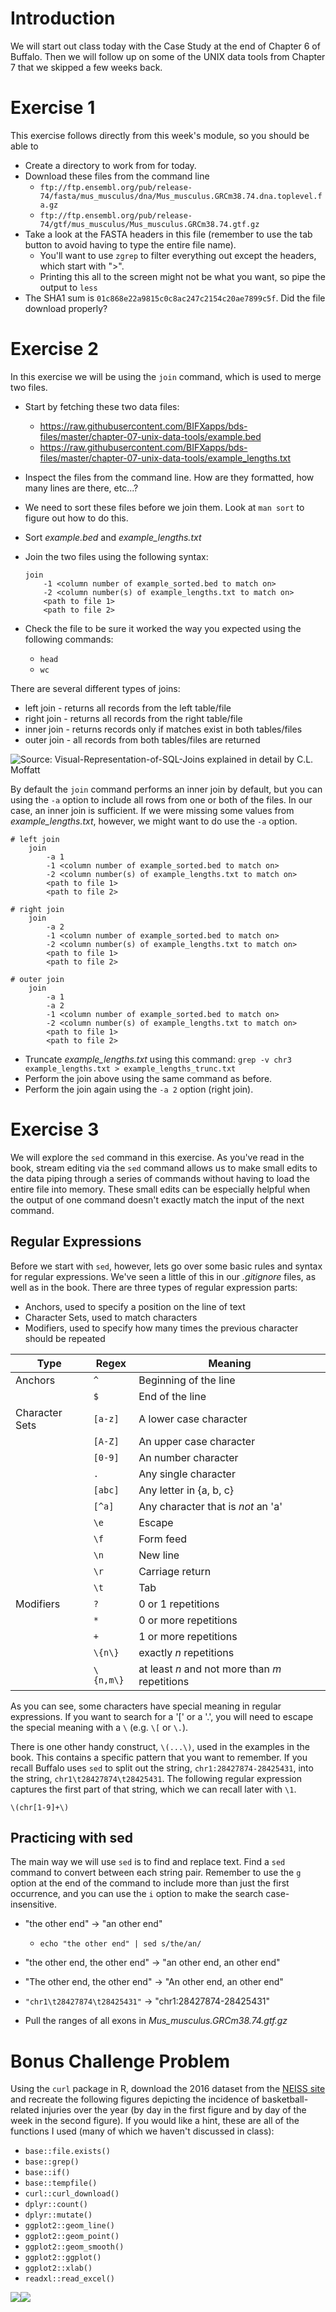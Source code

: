 Introduction
============

We will start out class today with the Case Study at the end of Chapter
6 of Buffalo. Then we will follow up on some of the UNIX data tools from
Chapter 7 that we skipped a few weeks back.

Exercise 1
==========

This exercise follows directly from this week's module, so you should be
able to

-   Create a directory to work from for today.
-   Download these files from the command line
    -   `ftp://ftp.ensembl.org/pub/release-74/fasta/mus_musculus/dna/Mus_musculus.GRCm38.74.dna.toplevel.fa.gz`
    -   `ftp://ftp.ensembl.org/pub/release-74/gtf/mus_musculus/Mus_musculus.GRCm38.74.gtf.gz`
-   Take a look at the FASTA headers in this file (remember to use the
    tab button to avoid having to type the entire file name).
    -   You'll want to use `zgrep` to filter everything out except the
        headers, which start with "&gt;".
    -   Printing this all to the screen might not be what you want, so
        pipe the output to `less`
-   The SHA1 sum is `01c868e22a9815c0c8ac247c2154c20ae7899c5f`. Did the
    file download properly?

Exercise 2
==========

In this exercise we will be using the `join` command, which is used to
merge two files.

-   Start by fetching these two data files:
    -   <https://raw.githubusercontent.com/BIFXapps/bds-files/master/chapter-07-unix-data-tools/example.bed>
    -   <https://raw.githubusercontent.com/BIFXapps/bds-files/master/chapter-07-unix-data-tools/example_lengths.txt>
-   Inspect the files from the command line. How are they formatted, how
    many lines are there, etc...?
-   We need to sort these files before we join them. Look at `man sort`
    to figure out how to do this.
-   Sort *example.bed* and *example\_lengths.txt*
-   Join the two files using the following syntax:

        join
            -1 <column number of example_sorted.bed to match on>
            -2 <column number(s) of example_lengths.txt to match on>
            <path to file 1>
            <path to file 2>

-   Check the file to be sure it worked the way you expected using the
    following commands:
    -   `head`
    -   `wc`

There are several different types of joins:

-   left join - returns all records from the left table/file
-   right join - returns all records from the right table/file
-   inner join - returns records only if matches exist in both
    tables/files
-   outer join - all records from both tables/files are returned

![Source:
[Visual-Representation-of-SQL-Joins](https://www.codeproject.com/Articles/33052/Visual-Representation-of-SQL-Joins)
explained in detail by [C.L.
Moffatt](https://www.codeproject.com/script/Membership/View.aspx?mid=5909363)](https://www.codeproject.com/KB/database/Visual_SQL_Joins/Visual_SQL_JOINS_orig.jpg)

By default the `join` command performs an inner join by default, but you
can using the `-a` option to include all rows from one or both of the
files. In our case, an inner join is sufficient. If we were missing some
values from *example\_lengths.txt*, however, we might want to do use the
`-a` option.

    # left join
        join
            -a 1
            -1 <column number of example_sorted.bed to match on>
            -2 <column number(s) of example_lengths.txt to match on>
            <path to file 1>
            <path to file 2>
            
    # right join
        join
            -a 2
            -1 <column number of example_sorted.bed to match on>
            -2 <column number(s) of example_lengths.txt to match on>
            <path to file 1>
            <path to file 2>

    # outer join
        join
            -a 1
            -a 2
            -1 <column number of example_sorted.bed to match on>
            -2 <column number(s) of example_lengths.txt to match on>
            <path to file 1>
            <path to file 2>

-   Truncate *example\_lengths.txt* using this command:
    `grep -v chr3 example_lengths.txt > example_lengths_trunc.txt`
-   Perform the join above using the same command as before.
-   Perform the join again using the `-a 2` option (right join).

Exercise 3
==========

We will explore the `sed` command in this exercise. As you've read in
the book, stream editing via the `sed` command allows us to make small
edits to the data piping through a series of commands without having to
load the entire file into memory. These small edits can be especially
helpful when the output of one command doesn't exactly match the input
of the next command.

Regular Expressions
-------------------

Before we start with `sed`, however, lets go over some basic rules and
syntax for regular expressions. We've seen a little of this in our
*.gitignore* files, as well as in the book. There are three types of
regular expression parts:

-   Anchors, used to specify a position on the line of text
-   Character Sets, used to match characters
-   Modifiers, used to specify how many times the previous character
    should be repeated

<table>
<thead>
<tr class="header">
<th>Type</th>
<th>Regex</th>
<th>Meaning</th>
</tr>
</thead>
<tbody>
<tr class="odd">
<td>Anchors</td>
<td><code>^</code></td>
<td>Beginning of the line</td>
</tr>
<tr class="even">
<td></td>
<td><code>$</code></td>
<td>End of the line</td>
</tr>
<tr class="odd">
<td>Character Sets</td>
<td><code>[a-z]</code></td>
<td>A lower case character</td>
</tr>
<tr class="even">
<td></td>
<td><code>[A-Z]</code></td>
<td>An upper case character</td>
</tr>
<tr class="odd">
<td></td>
<td><code>[0-9]</code></td>
<td>An number character</td>
</tr>
<tr class="even">
<td></td>
<td><code>.</code></td>
<td>Any single character</td>
</tr>
<tr class="odd">
<td></td>
<td><code>[abc]</code></td>
<td>Any letter in {a, b, c}</td>
</tr>
<tr class="even">
<td></td>
<td><code>[^a]</code></td>
<td>Any character that is <em>not</em> an 'a'</td>
</tr>
<tr class="odd">
<td></td>
<td><code>\e</code></td>
<td>Escape</td>
</tr>
<tr class="even">
<td></td>
<td><code>\f</code></td>
<td>Form feed</td>
</tr>
<tr class="odd">
<td></td>
<td><code>\n</code></td>
<td>New line</td>
</tr>
<tr class="even">
<td></td>
<td><code>\r</code></td>
<td>Carriage return</td>
</tr>
<tr class="odd">
<td></td>
<td><code>\t</code></td>
<td>Tab</td>
</tr>
<tr class="even">
<td>Modifiers</td>
<td><code>?</code></td>
<td>0 or 1 repetitions</td>
</tr>
<tr class="odd">
<td></td>
<td><code>*</code></td>
<td>0 or more repetitions</td>
</tr>
<tr class="even">
<td></td>
<td><code>+</code></td>
<td>1 or more repetitions</td>
</tr>
<tr class="odd">
<td></td>
<td><code>\{n\}</code></td>
<td>exactly <em>n</em> repetitions</td>
</tr>
<tr class="even">
<td></td>
<td><code>\{n,m\}</code></td>
<td>at least <em>n</em> and not more than <em>m</em> repetitions</td>
</tr>
</tbody>
</table>

As you can see, some characters have special meaning in regular
expressions. If you want to search for a '\[' or a '.', you will need to
escape the special meaning with a `\` (e.g. `\[` or `\.`).

There is one other handy construct, `\(...\)`, used in the examples in
the book. This contains a specific pattern that you want to remember. If
you recall Buffalo uses `sed` to split out the string,
`chr1:28427874-28425431`, into the string, `chr1\t28427874\t28425431`.
The following regular expression captures the first part of that string,
which we can recall later with `\1`.

    \(chr[1-9]+\)

Practicing with sed
-------------------

The main way we will use `sed` is to find and replace text. Find a `sed`
command to convert between each string pair. Remember to use the `g`
option at the end of the command to include more than just the first
occurrence, and you can use the `i` option to make the search
case-insensitive.

-   "the other end" -&gt; "an other end"
    -   `echo "the other end" | sed s/the/an/`
-   "the other end, the other end" -&gt; "an other end, an other end"

-   "The other end, the other end" -&gt; "An other end, an other end"

-   `"chr1\t28427874\t28425431"` -&gt; "chr1:28427874-28425431"

-   Pull the ranges of all exons in *Mus\_musculus.GRCm38.74.gtf.gz*

Bonus Challenge Problem
=======================

Using the `curl` package in R, download the 2016 dataset from the [NEISS
site](https://www.cpsc.gov/Research--Statistics) and recreate the
following figures depicting the incidence of basketball-related injuries
over the year (by day in the first figure and by day of the week in the
second figure). If you would like a hint, these are all of the functions
I used (many of which we haven't discussed in class):

-   `base::file.exists()`
-   `base::grep()`
-   `base::if()`
-   `base::tempfile()`
-   `curl::curl_download()`
-   `dplyr::count()`
-   `dplyr::mutate()`
-   `ggplot2::geom_line()`
-   `ggplot2::geom_point()`
-   `ggplot2::geom_smooth()`
-   `ggplot2::ggplot()`
-   `ggplot2::xlab()`
-   `readxl::read_excel()`

![](10_BioinformaticsData_files/figure-markdown_strict/solution-1.png)![](10_BioinformaticsData_files/figure-markdown_strict/solution-2.png)
